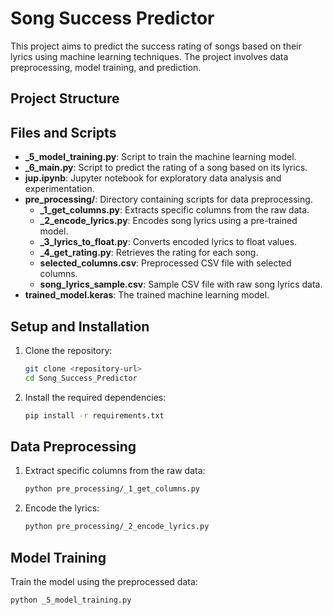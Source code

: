 # Song Success Predictor

This project aims to predict the success rating of songs based on their lyrics using machine learning techniques. The project involves data preprocessing, model training, and prediction.

## Project Structure

## Files and Scripts
- **_5_model_training.py**: Script to train the machine learning model.
- **_6_main.py**: Script to predict the rating of a song based on its lyrics.
- **jup.ipynb**: Jupyter notebook for exploratory data analysis and experimentation.
- **pre_processing/**: Directory containing scripts for data preprocessing.
  - **_1_get_columns.py**: Extracts specific columns from the raw data.
  - **_2_encode_lyrics.py**: Encodes song lyrics using a pre-trained model.
  - **_3_lyrics_to_float.py**: Converts encoded lyrics to float values.
  - **_4_get_rating.py**: Retrieves the rating for each song.
  - **selected_columns.csv**: Preprocessed CSV file with selected columns.
  - **song_lyrics_sample.csv**: Sample CSV file with raw song lyrics data.
- **trained_model.keras**: The trained machine learning model.

## Setup and Installation

1. Clone the repository:
    ```sh
    git clone <repository-url>
    cd Song_Success_Predictor
    ```

2. Install the required dependencies:
    ```sh
    pip install -r requirements.txt
    ```

## Data Preprocessing

1. Extract specific columns from the raw data:
    ```sh
    python pre_processing/_1_get_columns.py
    ```

2. Encode the lyrics:
    ```sh
    python pre_processing/_2_encode_lyrics.py
    ```

## Model Training

Train the model using the preprocessed data:
```sh
python _5_model_training.py